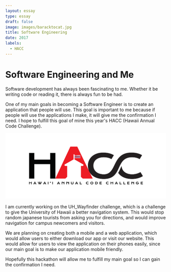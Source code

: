 ```yaml
---
layout: essay
type: essay
draft: false
image: images/baracktocat.jpg
title: Software Engineering
date: 2017
labels:
  - HACC
---
```


# Software Engineering and Me

Software development has always been fascinating to me. Whether it be writing code or reading it, there is always fun to be had.

One of my main goals in becoming a Software Engineer is to create an application that people will use. This goal is important to me because if people will use the applications I make, it will give me the confirmation I need. I hope to fulfill this goal of mine this year's HACC (Hawaii Annual Code Challenge). 

![](../images/HACC-with-Flag-final.png)

I am currently working on the UH_Wayfinder challenge, which is a challenge to give the University of Hawaii a better navigation system. This would stop random japanese tourists from asking you for directions, and would improve navigation for campus newcomers and visitors. 

We are planning on creating both a mobile and a web application, which would allow users to either download our app or visit our website. This would allow for users to view the application on their phones easily, since our main goal is to make our application mobile friendly.

Hopefully this hackathon will allow me to fulfill my main goal so I can gain the confirmation I need.